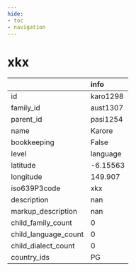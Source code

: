 ```yaml
---
hide:
- toc
- navigation
---
```

# xkx
|                      | info     |
|:---------------------|:---------|
| id                   | karo1298 |
| family_id            | aust1307 |
| parent_id            | pasi1254 |
| name                 | Karore   |
| bookkeeping          | False    |
| level                | language |
| latitude             | -6.15563 |
| longitude            | 149.907  |
| iso639P3code         | xkx      |
| description          | nan      |
| markup_description   | nan      |
| child_family_count   | 0        |
| child_language_count | 0        |
| child_dialect_count  | 0        |
| country_ids          | PG       |